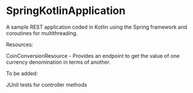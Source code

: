 # SpringKotlinApplication

A sample REST application coded in Kotlin using the Spring framework and coroutines for multithreading.

Resources:

CoinConversionResource - Provides an endpoint to get the value of one currency denomination in terms of another.

To be added:

JUnit tests for controller methods

